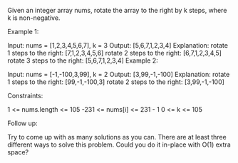 Given an integer array nums, rotate the array to the right by k steps, where k is non-negative.

Example 1:

Input: nums = [1,2,3,4,5,6,7], k = 3
Output: [5,6,7,1,2,3,4]
Explanation:
rotate 1 steps to the right: [7,1,2,3,4,5,6]
rotate 2 steps to the right: [6,7,1,2,3,4,5]
rotate 3 steps to the right: [5,6,7,1,2,3,4]
Example 2:

Input: nums = [-1,-100,3,99], k = 2
Output: [3,99,-1,-100]
Explanation: 
rotate 1 steps to the right: [99,-1,-100,3]
rotate 2 steps to the right: [3,99,-1,-100]
 

Constraints:

1 <= nums.length <= 105
-231 <= nums[i] <= 231 - 1
0 <= k <= 105
 

Follow up:

Try to come up with as many solutions as you can. There are at least three different ways to solve this problem.
Could you do it in-place with O(1) extra space?
